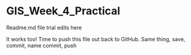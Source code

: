 # GIS_Week_4_Practical

Readme.md file trial edits here

It works too! Time to push this file out back to GitHub.
Same thing, save, commit, name commit, push
